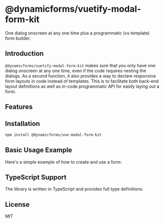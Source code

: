 # @dynamicforms/vuetify-modal-form-kit

One dialog onscreen at any one time plus a programmatic (vs template) form builder.

## Introduction

`@dynamicforms/vuetify-modal-form-kit` makes sure that you only have one dialog onscreen at any one time, even if the 
code requires nesting the dialogs. As a second function, it also provides a way to declare responsive form layouts in
code instead of templates. This is to facilitate both back-end layout definitions as well as in-code programmatic API
for easily laying out a form.

## Features


## Installation

```bash
npm install @dynamicforms/vue-modal-form-kit
```

## Basic Usage Example

Here's a simple example of how to create and use a form:


## TypeScript Support

The library is written in TypeScript and provides full type definitions:

## License

MIT
